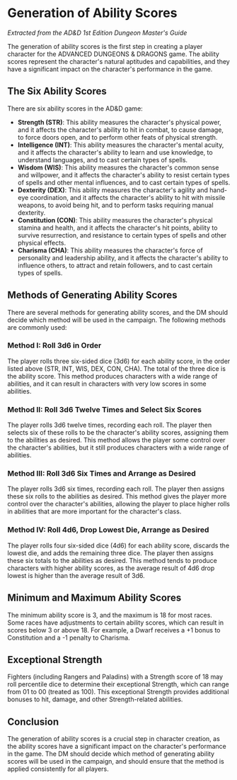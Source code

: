 # Generation of Ability Scores

*Extracted from the AD&D 1st Edition Dungeon Master's Guide*

The generation of ability scores is the first step in creating a player character for the ADVANCED DUNGEONS & DRAGONS game. The ability scores represent the character's natural aptitudes and capabilities, and they have a significant impact on the character's performance in the game.

## The Six Ability Scores

There are six ability scores in the AD&D game:

- **Strength (STR)**: This ability measures the character's physical power, and it affects the character's ability to hit in combat, to cause damage, to force doors open, and to perform other feats of physical strength.
- **Intelligence (INT)**: This ability measures the character's mental acuity, and it affects the character's ability to learn and use knowledge, to understand languages, and to cast certain types of spells.
- **Wisdom (WIS)**: This ability measures the character's common sense and willpower, and it affects the character's ability to resist certain types of spells and other mental influences, and to cast certain types of spells.
- **Dexterity (DEX)**: This ability measures the character's agility and hand-eye coordination, and it affects the character's ability to hit with missile weapons, to avoid being hit, and to perform tasks requiring manual dexterity.
- **Constitution (CON)**: This ability measures the character's physical stamina and health, and it affects the character's hit points, ability to survive resurrection, and resistance to certain types of spells and other physical effects.
- **Charisma (CHA)**: This ability measures the character's force of personality and leadership ability, and it affects the character's ability to influence others, to attract and retain followers, and to cast certain types of spells.

## Methods of Generating Ability Scores

There are several methods for generating ability scores, and the DM should decide which method will be used in the campaign. The following methods are commonly used:

### Method I: Roll 3d6 in Order

The player rolls three six-sided dice (3d6) for each ability score, in the order listed above (STR, INT, WIS, DEX, CON, CHA). The total of the three dice is the ability score. This method produces characters with a wide range of abilities, and it can result in characters with very low scores in some abilities.

### Method II: Roll 3d6 Twelve Times and Select Six Scores

The player rolls 3d6 twelve times, recording each roll. The player then selects six of these rolls to be the character's ability scores, assigning them to the abilities as desired. This method allows the player some control over the character's abilities, but it still produces characters with a wide range of abilities.

### Method III: Roll 3d6 Six Times and Arrange as Desired

The player rolls 3d6 six times, recording each roll. The player then assigns these six rolls to the abilities as desired. This method gives the player more control over the character's abilities, allowing the player to place higher rolls in abilities that are more important for the character's class.

### Method IV: Roll 4d6, Drop Lowest Die, Arrange as Desired

The player rolls four six-sided dice (4d6) for each ability score, discards the lowest die, and adds the remaining three dice. The player then assigns these six totals to the abilities as desired. This method tends to produce characters with higher ability scores, as the average result of 4d6 drop lowest is higher than the average result of 3d6.

## Minimum and Maximum Ability Scores

The minimum ability score is 3, and the maximum is 18 for most races. Some races have adjustments to certain ability scores, which can result in scores below 3 or above 18. For example, a Dwarf receives a +1 bonus to Constitution and a -1 penalty to Charisma.

## Exceptional Strength

Fighters (including Rangers and Paladins) with a Strength score of 18 may roll percentile dice to determine their exceptional Strength, which can range from 01 to 00 (treated as 100). This exceptional Strength provides additional bonuses to hit, damage, and other Strength-related abilities.

## Conclusion

The generation of ability scores is a crucial step in character creation, as the ability scores have a significant impact on the character's performance in the game. The DM should decide which method of generating ability scores will be used in the campaign, and should ensure that the method is applied consistently for all players.
